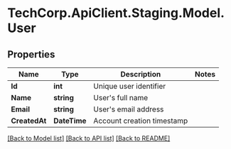 # TechCorp.ApiClient.Staging.Model.User

## Properties

Name | Type | Description | Notes
------------ | ------------- | ------------- | -------------
**Id** | **int** | Unique user identifier | 
**Name** | **string** | User&#39;s full name | 
**Email** | **string** | User&#39;s email address | 
**CreatedAt** | **DateTime** | Account creation timestamp | 

[[Back to Model list]](../../README.md#documentation-for-models) [[Back to API list]](../../README.md#documentation-for-api-endpoints) [[Back to README]](../../README.md)

